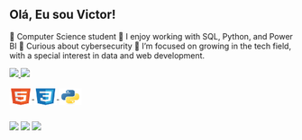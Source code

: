 ## Olá, Eu sou Victor! 


🔭 Computer Science student
🌱 I enjoy working with SQL, Python, and Power BI
🤔 Curious about cybersecurity
🎯 I’m focused on growing in the tech field, with a special interest in data and web development.

 <div>
  <a href="https://github.com/HubBazarim">
  <img height="180em" src="https://github-readme-stats.vercel.app/api?username=HubBazarim&show_icons=true&theme=dark&include_all_commits=true&count_private=true"/>
  <img height="180em" src="https://github-readme-stats.vercel.app/api/top-langs/?username=HubBazarim&layout=compact&langs_count=16&theme=dark"/>
</div>

<div style="display: inline_block"><br>
  <img align="center" alt="Victor-HTML" height="30" width="40" src="https://raw.githubusercontent.com/devicons/devicon/master/icons/html5/html5-original.svg">
  <img align="center" alt="Rafa-CSS" height="30" width="40" src="https://raw.githubusercontent.com/devicons/devicon/master/icons/css3/css3-original.svg">
  <img align="center" alt="Rafa-Python" height="30" width="40" src="https://raw.githubusercontent.com/devicons/devicon/master/icons/python/python-original.svg">
</div>

##
 
<div> 
  <a href="https://www.instagram.com/victor_bazarim?igsh=OGl1d2tpZzZ0cTE3" target="_blank"><img src="https://img.shields.io/badge/-Instagram-%23E4405F?style=for-the-badge&logo=instagram&logoColor=white" target="_blank"></a>
  <a href = "mailto:queirozvitor11@gmail.com.tech"><img src="https://img.shields.io/badge/-Gmail-%23333?style=for-the-badge&logo=gmail&logoColor=white" target="_blank"></a>
  <a href="https://www.linkedin.com/in/victor-queiroz-bazarim-401411167/" target="_blank"><img src="https://img.shields.io/badge/-LinkedIn-%230077B5?style=for-the-badge&logo=linkedin&logoColor=white" target="_blank"></a> 
</div>
